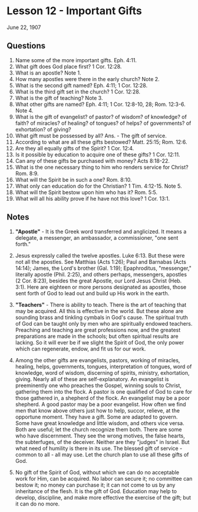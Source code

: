 # Lesson 12 - Important Gifts
June 22, 1907

## Questions

1. Name some of the more important gifts. Eph. 4:11.
2. What gift does God place first? 1 Cor. 12:28.
3. What is an apostle? Note 1.
4. How many apostles were there in the early church? Note 2.
5. What is the second gift named? Eph. 4:11; 1 Cor. 12:28.
6. What is the third gift set in the church? 1 Cor. 12:28.
7. What is the gift of teaching? Note 3.
8. What other gifts are named? Eph. 4:11; 1 Cor. 12:8-10, 28; Rom. 12:3-6. Note 4.
9. What is the gift of evangelist? of pastor? of wisdom? of knowledge? of faith? of miracles? of healing? of tongues? of helps? of governments? of exhortation? of giving?
10. What gift must be possessed by all? Ans. - The gift of service.
11. According to what are all these gifts bestowed? Matt. 25:15; Rom. 12:6.
12. Are they all equally gifts of the Spirit? 1 Cor. 12:4.
13. Is it possible by education to acquire one of these gifts? 1 Cor. 12:11.
14. Can any of these gifts be purchased with money? Acts 8:18-22.
15. What is the one necessary thing to him who renders service for Christ? Rom. 8:9.
16. What will the Spirit be in such a one? Rom. 8:10.
17. What only can education do for the Christian? 1 Tim. 4:12-15. Note 5.
18. What will the Spirit bestow upon him who has it? Rom. 5:5.
19. What will all his ability prove if he have not this love? 1 Cor. 13:1.

## Notes

1. **"Apostle"** - It is the Greek word transferred and anglicized. It means a delegate, a messenger, an ambassador, a commissioner, "one sent forth."

2. Jesus expressly called the twelve apostles. Luke 6:13. But these were not all the apostles. See Matthias (Acts 1:26); Paul and Barnabas (Acts 14:14); James, the Lord's brother (Gal. 1:19); Epaphroditus, "messenger," literally apostle (Phil. 2:25), and others perhaps, messengers, apostles (2 Cor. 8:23), besides the great Apostle, our Lord Jesus Christ (Heb. 3:1). Here are eighteen or more persons designated as apostles, those sent forth of God to lead out and build up His work in the earth.

3. **"Teachers"** - There is ability to teach. There is the art of teaching that may be acquired. All this is effective in the world. But these alone are sounding brass and tinkling cymbals in God's cause. The spiritual truth of God can be taught only by men who are spiritually endowed teachers. Preaching and teaching are great professions now, and the greatest preparations are made in the schools; but often spiritual results are lacking. So it will ever be if we slight the Spirit of God, the only power which can regenerate, endow, and fit us for our work.

4. Among the other gifts are evangelists, pastors, working of miracles, healing, helps, governments, tongues, interpretation of tongues, word of knowledge, word of wisdom, discerning of spirits, ministry, exhortation, giving. Nearly all of these are self-explanatory. An evangelist is preeminently one who preaches the Gospel, winning souls to Christ, gathering them into the flock. A pastor is one qualified of God to care for those gathered in, a shepherd of the flock. An evangelist may be a poor shepherd. A good pastor may be a poor evangelist. How often we find men that know above others just how to help, succor, relieve, at the opportune moment. They have a gift. Some are adapted to govern. Some have great knowledge and little wisdom, and others vice versa. Both are useful; let the church recognize them both. There are some who have discernment. They see the wrong motives, the false hearts, the subterfuges, of the deceiver. Neither are they "judges" in Israel. But what need of humility is there in its use. The blessed gift of service - common to all - all may use. Let the church plan to use all these gifts of God.

5. No gift of the Spirit of God, without which we can do no acceptable work for Him, can be acquired. No labor can secure it; no committee can bestow it; no money can purchase it; it can not come to us by any inheritance of the flesh. It is the gift of God. Education may help to develop, discipline, and make more effective the exercise of the gift; but it can do no more.